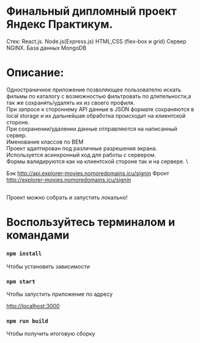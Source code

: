

# Финальный дипломный проект Яндекс Практикум.
Стек:
React.js.
Node.js(Express.js)
HTML,CSS (flex-box и grid)
Сервер NGINX.
База данных MongoDB


# Описание:
Одностраничное приложение позволяющее пользователю искать фильмы по каталогу с возможностью фильтровать по длительности,а так же сохранять/удалять их из своего профиля.\
При запросе к стороннему API данные в JSON формате сохраняются в local storage и их дальнейшая обработка происходит на клиентской стороне.\
При сохранении/удалении данные отправляются на написанный сервер.\
Именование классов по BEM \
Проект адаптирован под различные разрешения экрана.\
Используется асинхронный код для работы с сервером. \
Формы валидируются как на клиентской стороне так и на сервере. \

Бэк  http://api.explorer-movies.nomoredomains.icu/signin
Фронт http://explorer-movies.nomoredomains.icu/signin





##
Проект можно собрать и запустить локально!


# Воспользуйтесь терминалом и командами
### `npm install`
Чтобы установить зависимости

### `npm start`
Чтобы запустить приложение по адресу 

 [http://localhost:3000](http://localhost:3000) 



### `npm run build`
Чтобы получить итоговую сборку

